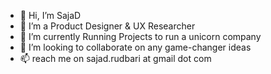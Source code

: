 - 👋 Hi, I’m SajaD
- 👀 I’m a Product Designer & UX Researcher
- 🌱 I’m currently Running Projects to run a unicorn company
- 💞️ I’m looking to collaborate on any game-changer ideas
- 📫 reach me on sajad.rudbari at gmail dot com 
